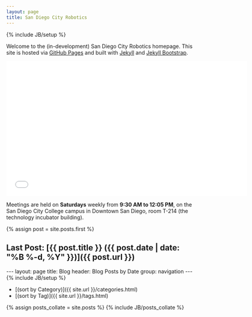 ```yaml
---
layout: page
title: San Diego City Robotics
---
```

{% include JB/setup %}

Welcome to the (in-development) San Diego City Robotics homepage. This site is hosted via [GitHub Pages](https://pages.github.com) and built with [Jekyll](http://jekyllrb.com/) and [Jekyll Bootstrap](http://jekyllbootstrap.com/).

<div class="container-fluid">
    <div class="col-md-9">

<iframe width="640" height="360" src="//www.youtube.com/embed/SIQrtIMvYTE?rel=0&amp;showinfo=0" frameborder="0" allowfullscreen></iframe>

Meetings are held on **Saturdays** weekly from **9:30 AM to 12:05 PM**, on the San Diego City College campus in Downtown San Diego, room T-214 (the technology incubator building).


{% assign post = site.posts.first %}

## Last Post: [{{ post.title }} ({{ post.date | date: "%B %-d, %Y" }})]({{ post.url }})

  </div>
  
  <div class="container-fluid">
    <div class="col-md-3">
    ---
layout: page
title: Blog
header: Blog Posts by Date
group: navigation
---
{% include JB/setup %}

- [(sort by Category)]({{ site.url }}/categories.html)
- [(sort by Tag)]({{ site.url }}/tags.html)

<html>
{% assign posts_collate = site.posts %}
{% include JB/posts_collate %}
</html>

</div>
